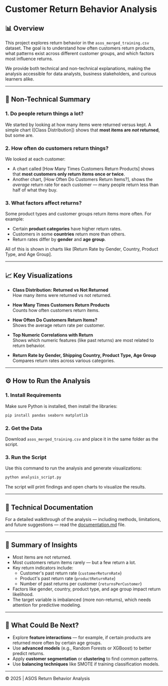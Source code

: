 
# Customer Return Behavior Analysis

## 📊 Overview

This project explores return behavior in the `asos_merged_training.csv` dataset. The goal is to understand how often customers return products, what patterns exist across different customer groups, and which factors most influence returns.

We provide both technical and non-technical explanations, making the analysis accessible for data analysts, business stakeholders, and curious learners alike.

---

## 🧠 Non-Technical Summary

### 1. **Do people return things a lot?**
We started by looking at how many items were returned versus kept. A simple chart ([Class Distribution]) shows that **most items are *not* returned**, but some are.

### 2. **How often do customers return things?**
We looked at each customer:
- A chart called [How Many Times Customers Return Products] shows that **most customers only return items once or twice**.
- Another chart, [How Often Do Customers Return Items?], shows the *average* return rate for each customer — many people return less than half of what they buy.

### 3. **What factors affect returns?**
Some product types and customer groups return items more often. For example:
- Certain **product categories** have higher return rates.
- Customers in some **countries** return more than others.
- Return rates differ by **gender** and **age group**.

All of this is shown in charts like [Return Rate by Gender, Country, Product Type, and Age Group].

---

## 📈 Key Visualizations

- **Class Distribution: Returned vs Not Returned**  
  How many items were returned vs not returned.

- **How Many Times Customers Return Products**  
  Counts how often customers return items.

- **How Often Do Customers Return Items?**  
  Shows the average return rate per customer.

- **Top Numeric Correlations with Return**  
  Shows which numeric features (like past returns) are most related to return behavior.

- **Return Rate by Gender, Shipping Country, Product Type, Age Group**  
  Compares return rates across various categories.

---

## ⚙️ How to Run the Analysis

### 1. **Install Requirements**
Make sure Python is installed, then install the libraries:

```bash
pip install pandas seaborn matplotlib
```

### 2. **Get the Data**
Download `asos_merged_training.csv` and place it in the same folder as the script.

### 3. **Run the Script**
Use this command to run the analysis and generate visualizations:

```bash
python analysis_script.py
```

The script will print findings and open charts to visualize the results.

---

## 📄 Technical Documentation

For a detailed walkthrough of the analysis — including methods, limitations, and future suggestions — read the [documentation.md](documentation.md) file.

---

## 📌 Summary of Insights

- Most items are not returned.
- Most customers return items rarely — but a few return a lot.
- Key return indicators include:
  - Customer's past return rate (`customerReturnRate`)
  - Product's past return rate (`productReturnRate`)
  - Number of past returns per customer (`returnsPerCustomer`)
- Factors like gender, country, product type, and age group impact return likelihood.
- The target variable is imbalanced (more non-returns), which needs attention for predictive modeling.

---

## 🔮 What Could Be Next?

- Explore **feature interactions** — for example, if certain products are returned more often by certain age groups.
- Use **advanced models** (e.g., Random Forests or XGBoost) to better predict returns.
- Apply **customer segmentation** or **clustering** to find common patterns.
- Use **balancing techniques** like SMOTE if training classification models.

---

© 2025 | ASOS Return Behavior Analysis
